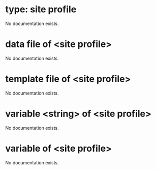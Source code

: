 # type: site profile

No documentation exists.

# data file of &lt;site profile&gt;

No documentation exists.

# template file of &lt;site profile&gt;

No documentation exists.

# variable &lt;string&gt; of &lt;site profile&gt;

No documentation exists.

# variable of &lt;site profile&gt;

No documentation exists.
